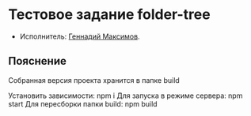 # Тестовое задание folder-tree

* Исполнитель: [Геннадий Максимов](https://hh.ru/resume/005ff3e3ff0730e88c0039ed1f346444635031).


## Пояснение
Собранная версия проекта хранится в папке build

Установить зависимости: npm i
Для запуска в режиме сервера: npm start
Для пересборки папки build: npm build
